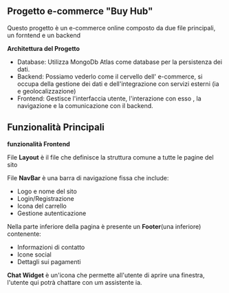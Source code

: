 Progetto e-commerce "Buy Hub"
-
Questo progetto è un e-commerce online composto da due file principali, un forntend e un backend

**Architettura del Progetto** 
- Database: Utilizza MongoDb Atlas come database per la persistenza dei dati.
- Backend: Possiamo vederlo come il cervello dell' e-commerce, si occupa della gestione dei dati e dell'integrazione con servizi esterni (ia e geolocalizzazione)
- Frontend: Gestisce l'interfaccia utente, l'interazione con esso , la navigazione e  la comunicazione con  il backend.

Funzionalità Principali
-

**funzionalità Frontend**

File **Layout** è il file che definisce la struttura comune a tutte le pagine del sito

File **NavBar** è una barra di navigazione fissa che  include:
- Logo e nome del sito
- Login/Registrazione
- Icona del carrello
- Gestione autenticazione

Nella parte inferiore della pagina è presente un **Footer**(una inferiore) contenente:
- Informazioni di contatto
- Icone social
- Dettagli sui pagamenti

**Chat Widget** è un'icona  che permette all'utente di aprire una finestra, l'utente qui potrà chattare con um assistente ia.

